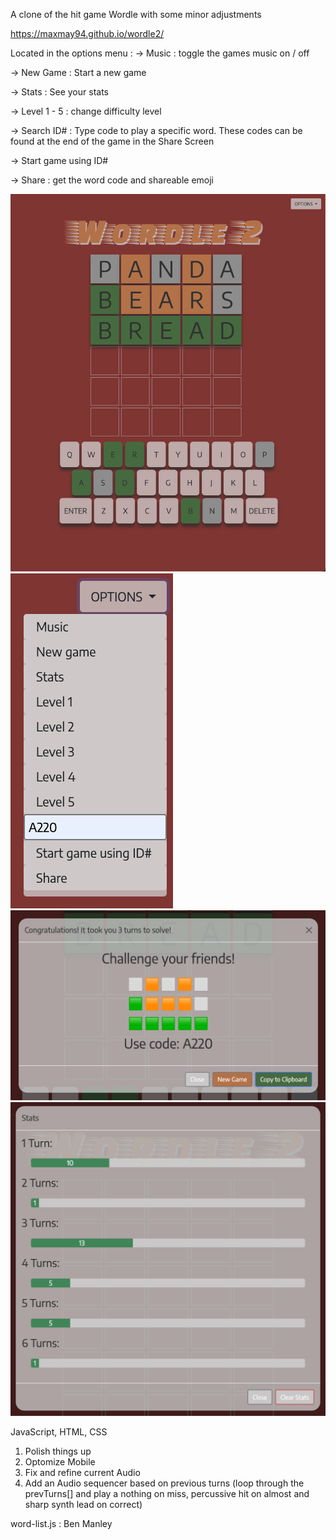 <!-- WORDLE 2 -->

A clone of the hit game Wordle with some minor adjustments

<!-- Getting Started -->

https://maxmay94.github.io/wordle2/

Located in the options menu :
  -> Music : toggle the games music on / off

  -> New Game : Start a new game

  -> Stats : See your stats

  -> Level 1 - 5 : change difficulty level

  -> Search ID# : Type code to play a specific word. These codes can be found at the end of the game in the Share Screen

  -> Start game using ID# 

  -> Share : get the word code and shareable emoji

  <!-- Screenshots -->

  ![Alt text](screenshots/main.png "main-screen")
  ![Alt text](screenshots/options.png "options-screen")
  ![Alt text](screenshots/share-screen.png "share-screen")
  ![Alt text](screenshots/stats-screen.png "stats-screen")
  

<!-- Technologies Used -->

JavaScript, HTML, CSS

<!-- Next Steps -->

1. Polish things up
2. Optomize Mobile
3. Fix and refine current Audio
4. Add an Audio sequencer based on previous turns (loop through the prevTurns[] and play a nothing on miss, percussive hit on almost and sharp synth lead on correct)

<!-- SOURCES -->

  word-list.js : Ben Manley